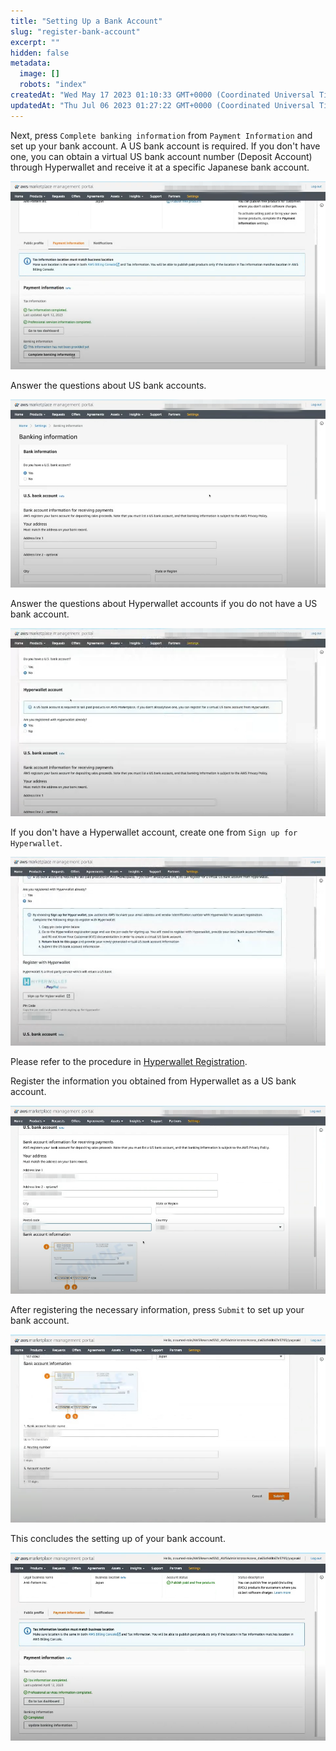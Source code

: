 ```yaml
---
title: "Setting Up a Bank Account"
slug: "register-bank-account"
excerpt: ""
hidden: false
metadata:
  image: []
  robots: "index"
createdAt: "Wed May 17 2023 01:10:33 GMT+0000 (Coordinated Universal Time)"
updatedAt: "Thu Jul 06 2023 01:27:22 GMT+0000 (Coordinated Universal Time)"
---
```

Next, press `Complete banking information` from `Payment Information` and set up your bank account.
A US bank account is required. If you don't have one, you can obtain a virtual US bank account number (Deposit Account) through Hyperwallet and receive it at a specific Japanese bank account.

![register-bank-account-1](/img/aws-marketplace-integration/register-bank-account/register-bank-account-1.png)

Answer the questions about US bank accounts.

![register-bank-account-2](/img/aws-marketplace-integration/register-bank-account/register-bank-account-2.png)

Answer the questions about Hyperwallet accounts if you do not have a US bank account.

![register-bank-account-3](/img/aws-marketplace-integration/register-bank-account/register-bank-account-3.png)

If you don't have a Hyperwallet account, create one from `Sign up for Hyperwallet`.

![register-bank-account-4](/img/aws-marketplace-integration/register-bank-account/register-bank-account-4.png)

Please refer to the procedure in [Hyperwallet Registration](./hyperwallet-registration).

Register the information you obtained from Hyperwallet as a US bank account.

![register-bank-account-5](/img/aws-marketplace-integration/register-bank-account/register-bank-account-5.png)

After registering the necessary information, press `Submit` to set up your bank account.

![register-bank-account-6](/img/aws-marketplace-integration/register-bank-account/register-bank-account-6.png)

This concludes the setting up of your bank account.

![register-bank-account-7](/img/aws-marketplace-integration/register-bank-account/register-bank-account-7.png)
